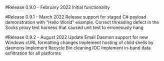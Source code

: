 #Release 0.9.0 - February 2022
Initial functionality

#Release 0.9.1 - March 2022
Release support for staged C# payload demonstration with "Hello World" example.
Correct threading defect in the Socks proxy test harness that caused unit test to erroneously hang

#Release 0.9.2 - August 2022
Update Email Daemon support for new Windows cURL formatting changes
Implement hosting of child shells by daemons
Implement Recycle Bin cleaning IOC 
Implement in-band data exfiltration for all platforms